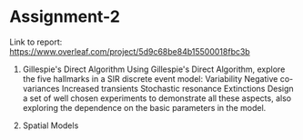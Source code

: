 # Assignment-2

Link to report: https://www.overleaf.com/project/5d9c68be84b15500018fbc3b

1. Gillespie's Direct Algorithm
  Using Gillespie's Direct Algorithm, explore the five hallmarks in a SIR discrete event model:
    Variability
    Negative co-variances
    Increased transients
    Stochastic resonance
    Extinctions
  Design a set of well chosen experiments to demonstrate all these aspects, also exploring the dependence on the basic           parameters in the model.

2. Spatial Models
